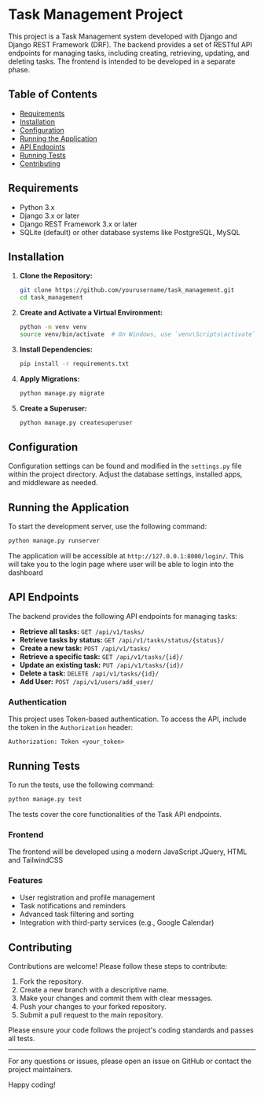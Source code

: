 # Task Management Project

This project is a Task Management system developed with Django and Django REST Framework (DRF). The backend provides a set of RESTful API endpoints for managing tasks, including creating, retrieving, updating, and deleting tasks. The frontend is intended to be developed in a separate phase.

## Table of Contents

- [Requirements](#requirements)
- [Installation](#installation)
- [Configuration](#configuration)
- [Running the Application](#running-the-application)
- [API Endpoints](#api-endpoints)
- [Running Tests](#running-tests)
- [Contributing](#contributing)

## Requirements

- Python 3.x
- Django 3.x or later
- Django REST Framework 3.x or later
- SQLite (default) or other database systems like PostgreSQL, MySQL

## Installation

1. **Clone the Repository:**

   ```bash
   git clone https://github.com/yourusername/task_management.git
   cd task_management
   ```

2. **Create and Activate a Virtual Environment:**

   ```bash
   python -m venv venv
   source venv/bin/activate  # On Windows, use `venv\Scripts\activate`
   ```

3. **Install Dependencies:**

   ```bash
   pip install -r requirements.txt
   ```

4. **Apply Migrations:**

   ```bash
   python manage.py migrate
   ```

5. **Create a Superuser:**

   ```bash
   python manage.py createsuperuser
   ```

## Configuration

Configuration settings can be found and modified in the `settings.py` file within the project directory. Adjust the database settings, installed apps, and middleware as needed.

## Running the Application

To start the development server, use the following command:

```bash
python manage.py runserver
```

The application will be accessible at `http://127.0.0.1:8000/login/`. This will take you to the login page where user will be able to login into the dashboard

## API Endpoints

The backend provides the following API endpoints for managing tasks:

- **Retrieve all tasks:** `GET /api/v1/tasks/`
- **Retrieve tasks by status:** `GET /api/v1/tasks/status/{status}/`
- **Create a new task:** `POST /api/v1/tasks/`
- **Retrieve a specific task:** `GET /api/v1/tasks/{id}/`
- **Update an existing task:** `PUT /api/v1/tasks/{id}/`
- **Delete a task:** `DELETE /api/v1/tasks/{id}/`
- **Add User:** `POST /api/v1/users/add_user/`

### Authentication

This project uses Token-based authentication. To access the API, include the token in the `Authorization` header:

```http
Authorization: Token <your_token>
```

## Running Tests

To run the tests, use the following command:

```bash
python manage.py test
```

The tests cover the core functionalities of the Task API endpoints.

### Frontend

The frontend will be developed using a modern JavaScript JQuery, HTML and TailwindCSS

### Features

- User registration and profile management
- Task notifications and reminders
- Advanced task filtering and sorting
- Integration with third-party services (e.g., Google Calendar)

## Contributing

Contributions are welcome! Please follow these steps to contribute:

1. Fork the repository.
2. Create a new branch with a descriptive name.
3. Make your changes and commit them with clear messages.
4. Push your changes to your forked repository.
5. Submit a pull request to the main repository.

Please ensure your code follows the project's coding standards and passes all tests.

---

For any questions or issues, please open an issue on GitHub or contact the project maintainers.

Happy coding!